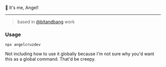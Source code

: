 👋 It's me, Angel!
___

> based in [@bitandbang](https://github.com/bnb/bitandbang) work


### Usage


```
npx angelcruzdev
```


Not including how to use it globally because I'm not sure why you'd want this as a global command. That'd be creepy.
